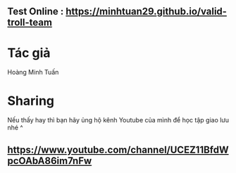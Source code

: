 ## Test Online : https://minhtuan29.github.io/valid-troll-team  
 
# Tác giả
Hoàng Minh Tuấn
# Sharing
Nếu thấy hay thì bạn hãy ủng hộ kênh Youtube của mình để học tập giao lưu nhé ^  
## https://www.youtube.com/channel/UCEZ11BfdWpcOAbA86im7nFw 
